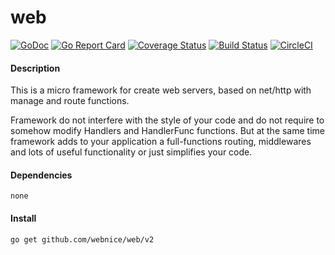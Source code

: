 # web

[![GoDoc](https://godoc.org/github.com/webnice/web/v2?status.png)](http://godoc.org/github.com/webnice/web/v2)
[![Go Report Card](https://goreportcard.com/badge/github.com/webnice/web)](https://goreportcard.com/report/github.com/webnice/web)
[![Coverage Status](https://coveralls.io/repos/github/webnice/web/badge.svg?branch=v1)](https://coveralls.io/github/webnice/web?branch=v1)
[![Build Status](https://travis-ci.org/webnice/web.svg?branch=v1)](https://travis-ci.org/webnice/web)
[![CircleCI](https://circleci.com/gh/webnice/web/tree/v1.svg?style=svg)](https://circleci.com/gh/webnice/web/tree/v1)

#### Description
This is a micro framework for create web servers, based on net/http with manage and route functions.

Framework do not interfere with the style of your code and do not require to somehow modify Handlers and HandlerFunc functions.
But at the same time framework adds to your application a full-functions routing, middlewares and lots of useful functionality or just simplifies your code.


#### Dependencies

	none


#### Install
```bash
go get github.com/webnice/web/v2
```
